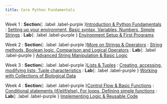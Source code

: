 ```yaml
---
title: Core Python Fundamentals
---
```


Week 1
: **Section**{: .label .label-purple }[Introduction & Python Fundamentals](#)
  : [Setting up your environment, Basic syntax, Variables, Numbers, Simple Strings](#)
  : **Lab**{: .label .label-purple } [Environment Setup & First Programs](#)

Week 2
: **Section**{: .label .label-purple }[More on Strings & Operators](#)
  : [String methods, Boolean logic, Comparison and Logical Operators](#)
  : **Lab**{: .label .label-purple } [Advanced String Manipulation & Basic Logic](#)

Week 3
: **Section**{: .label .label-purple }[Lists & Tuples](#)
  : [Creating, accessing, modifying lists; Tuple characteristics](#)
  : **Lab**{: .label .label-purple } [Working with Collections of Biological Data](#)

Week 4
: **Section**{: .label .label-purple }[Control Flow & Basic Functions](#)
  : [Conditional statements (if/elif/else), For loops, Defining simple functions](#)
  : **Lab**{: .label .label-purple } [Implementing Logic & Reusable Code](#)